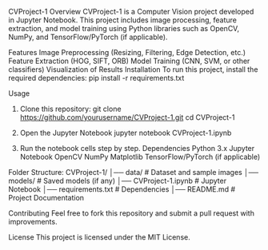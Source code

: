 CVProject-1
Overview
CVProject-1 is a Computer Vision project developed in Jupyter Notebook. This project includes image processing, feature extraction, and model training using Python libraries such as OpenCV, NumPy, and TensorFlow/PyTorch (if applicable).

Features
Image Preprocessing (Resizing, Filtering, Edge Detection, etc.)
Feature Extraction (HOG, SIFT, ORB)
Model Training (CNN, SVM, or other classifiers)
Visualization of Results
Installation
To run this project, install the required dependencies:
pip install -r requirements.txt

Usage
1) Clone this repository:
git clone https://github.com/yourusername/CVProject-1.git
cd CVProject-1

2) Open the Jupyter Notebook
   jupyter notebook CVProject-1.ipynb

3) Run the notebook cells step by step.
Dependencies
Python 3.x
Jupyter Notebook
OpenCV
NumPy
Matplotlib
TensorFlow/PyTorch (if applicable)

Folder Structure:
CVProject-1/
│── data/            # Dataset and sample images
│── models/          # Saved models (if any)
│── CVProject-1.ipynb  # Jupyter Notebook
│── requirements.txt  # Dependencies
│── README.md        # Project Documentation


Contributing
Feel free to fork this repository and submit a pull request with improvements.

License
This project is licensed under the MIT License.
